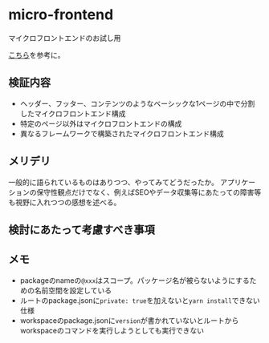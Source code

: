 # micro-frontend
マイクロフロントエンドのお試し用

[こちら](https://intro-to-micro-frontends.netlify.app/contents/microfrontends/10_overview_of_micro_frontends)を参考に。

## 検証内容

- ヘッダー、フッター、コンテンツのようなベーシックな1ページの中で分割したマイクロフロントエンド構成
- 特定のページ以外はマイクロフロントエンドの構成
- 異なるフレームワークで構築されたマイクロフロントエンド構成

## メリデリ

一般的に語られているものはありつつ、やってみてどうだったか。
アプリケーションの保守性観点だけでなく、例えばSEOやデータ収集等にあたっての障害等も視野に入れつつの感想を述べる。

## 検討にあたって考慮すべき事項


## 

## メモ

- packageのnameの`@xxx`はスコープ。パッケージ名が被らないようにするための名前空間を設定している
- ルートのpackage.jsonに`private: true`を加えないと`yarn install`できない仕様
- workspaceのpackage.jsonに`version`が書かれていないとルートからworkspaceのコマンドを実行しようとしても実行できない
